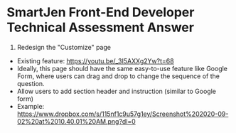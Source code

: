 # SmartJen Front-End Developer Technical Assessment Answer

1. Redesign the "Customize" page

- Existing feature: https://youtu.be/_3I5AXXg2Yw?t=68
- Ideally, this page should have the same easy-to-use feature like Google Form, where users can drag and drop to change the sequence of the question. 
- Allow users to add section header and instruction (similar to Google form)
- Example: https://www.dropbox.com/s/115nf1c9u57g1ey/Screenshot%202020-09-02%20at%2010.40.01%20AM.png?dl=0
